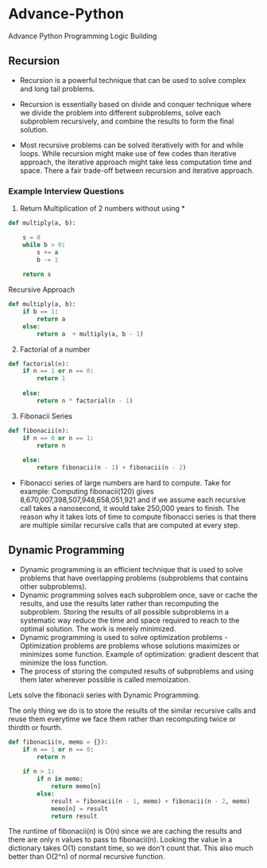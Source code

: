 # Advance-Python
Advance Python Programming Logic Building

## Recursion

- Recursion is a powerful technique that can be used to solve complex and long tail problems.

- Recursion is essentially based on divide and conquer technique where we divide the problem into different subproblems, solve each subproblem recursively, and combine the results to form the final solution.

- Most recursive problems can be solved iteratively with for and while loops. While recursion might make use of few codes than iterative approach, the iterative approach might take less computation time and space. There a fair trade-off between recursion and iterative approach.

### Example Interview Questions

1. Return Multiplication of 2 numbers without using * 

``` python
def multiply(a, b):

    s = 0
    while b > 0:
        s += a
        b -= 1
        
    return s
```

Recursive Approach

```python
def multiply(a, b):
    if b == 1:
        return a
    else:
        return a  + multiply(a, b - 1)

```

2. Factorial of a number

``` python
def factorial(n):
    if n == 1 or n == 0:
        return 1
    
    else:
        return n * factorial(n - 1)

```

3. Fibonacii Series

``` python
def fibonacii(n):
    if n == 0 or n == 1:
        return n
    
    else:
        return fibonacii(n - 1) + fibonacii(n - 2) 

```

- Fibonacci series of large numbers are hard to compute. Take for example: Computing fibonacii(120) gives 8,670,007,398,507,948,658,051,921 and if we assume each recursive call takes a nanosecond, it would take 250,000 years to finish. The reason why it takes lots of time to compute fibonacci series is that there are multiple similar recursive calls that are computed at every step.


## Dynamic Programming

- Dynamic programming is an efficient technique that is used to solve problems that have overlapping problems (subproblems that contains other subproblems).
- Dynamic programming solves each subproblem once, save or cache the results, and use the results later rather than recomputing the subproblem. Storing the results of all possible subproblems in a systematic way reduce the time and space required to reach to the optimal solution. The work is merely minimized.
- Dynamic programming is used to solve optimization problems - Optimization problems are problems whose solutions maximizes or minimizes some function. Example of optimization: gradient descent that minimize the loss function.
- The process of storing the computed results of subproblems and using them later wherever possible is called memoization.


Lets solve the fibonacii series with Dynamic Programming.

The only thing we do is to store the results of the similar recursive calls and reuse them everytime we face them rather than recomputing twice or thirdth or fourth.

```python
def fibonacii(n, memo = {}):
    if n == 1 or n == 0:
        return n
    
    if n > 1:
        if n in memo:
            return memo[n]
        else:
            result = fibonacii(n - 1, memo) + fibonacii(n - 2, memo)
            memo[n] = result
            return result

```

The runtime of fibonacii(n) is O(n) since we are caching the results and there are only n values to pass to fibonacii(n). Looking the value in a dictionary takes O(1) constant time, so we don't count that. This also much better than O(2^n) of normal recursive function.
